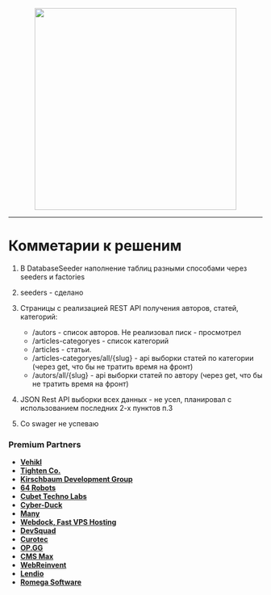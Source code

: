 <p align="center"><a href="https://laravel.com" target="_blank"><img src="https://raw.githubusercontent.com/laravel/art/master/logo-lockup/5%20SVG/2%20CMYK/1%20Full%20Color/laravel-logolockup-cmyk-red.svg" width="400"></a></p>

---

# Комметарии к решеним

1) В DatabaseSeeder наполнение таблиц разными способами через seeders и factories
2) seeders - сделано
3) Страницы с реализацией REST API получения авторов, статей, категорий:
   - /autors - список авторов. Не реализовал писк - просмотрел
   - /articles-categoryes - список категорий
   - /articles - статьи.
   - /articles-categoryes/all/{slug} - api выборки статей по категории (через get, что бы не тратить время на фронт)
   - /autors/all/{slug} - api выборки статей по автору (через get, что бы не тратить время на фронт)

4) JSON Rest API выборки всех данных - не усел, планировал с использованием последних
    2-х пунктов п.3
5) Со swager не успеваю




### Premium Partners

- **[Vehikl](https://vehikl.com/)**
- **[Tighten Co.](https://tighten.co)**
- **[Kirschbaum Development Group](https://kirschbaumdevelopment.com)**
- **[64 Robots](https://64robots.com)**
- **[Cubet Techno Labs](https://cubettech.com)**
- **[Cyber-Duck](https://cyber-duck.co.uk)**
- **[Many](https://www.many.co.uk)**
- **[Webdock, Fast VPS Hosting](https://www.webdock.io/en)**
- **[DevSquad](https://devsquad.com)**
- **[Curotec](https://www.curotec.com/services/technologies/laravel/)**
- **[OP.GG](https://op.gg)**
- **[CMS Max](https://www.cmsmax.com/)**
- **[WebReinvent](https://webreinvent.com/?utm_source=laravel&utm_medium=github&utm_campaign=patreon-sponsors)**
- **[Lendio](https://lendio.com)**
- **[Romega Software](https://romegasoftware.com)**
